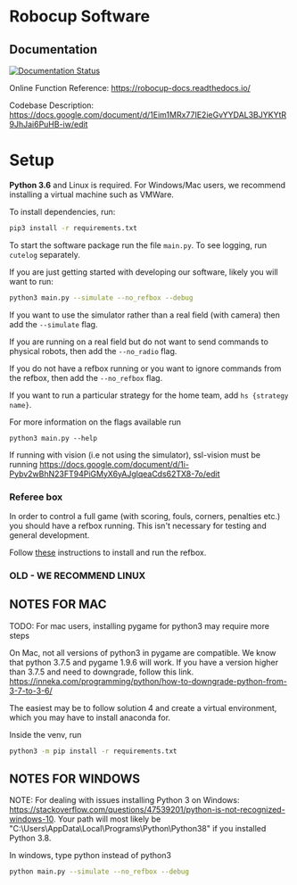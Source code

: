 # Robocup Software
## Documentation

[![Documentation Status](https://readthedocs.org/projects/robocup-docs/badge/?version=latest)](https://robocup-docs.readthedocs.io/en/latest/?badge=latest)

Online Function Reference: https://robocup-docs.readthedocs.io/

Codebase Description: https://docs.google.com/document/d/1Eim1MRx77IE2ieGvYYDAL3BJYKYtR9JhJai6PuHB-iw/edit

# Setup
__Python 3.6__ and Linux is required. For Windows/Mac users, we recommend installing a virtual machine such as VMWare.

To install dependencies, run:
```bash
pip3 install -r requirements.txt
```
To start the software package run the file `main.py`.
To see logging, run `cutelog` separately.

If you are just getting started with developing our software, likely you will want to run:
```bash
python3 main.py --simulate --no_refbox --debug
```

If you want to use the simulator rather than a real field (with camera) then add the `--simulate` flag.

If you are running on a real field but do not want to send commands to physical robots, then add the `--no_radio` flag. 

If you do not have a refbox running or you want to ignore commands from the refbox, then add the `--no_refbox` flag. 

If you want to run a particular strategy for the home team, add `hs {strategy name}`.

For more information on the flags available run 
```
python3 main.py --help
```

If running with vision (i.e not using the simulator), ssl-vision must be running
https://docs.google.com/document/d/1i-Pybv2wBhN23FT94PiGMyX6yAJglqeaCds62TX8-7o/edit

### Referee box
In order to control a full game (with scoring, fouls, corners, penalties etc.) you should have a refbox running. This isn't necessary for testing and general development.

Follow [these](https://robocup-ssl.github.io/ssl-refbox/install.html) instructions to install and run the refbox.

### OLD - WE RECOMMEND LINUX
## NOTES FOR MAC

TODO: For mac users, installing pygame for python3 may require more steps

On Mac, not all versions of python3 in pygame are compatible. We know that python 3.7.5 and pygame 1.9.6 will work. If you have a version higher than 3.7.5 and need to downgrade, follow this link. https://inneka.com/programming/python/how-to-downgrade-python-from-3-7-to-3-6/

The easiest may be to follow solution 4 and create a virtual environment, which you may have to install anaconda for.

Inside the venv, run
```bash
python3 -m pip install -r requirements.txt
```

## NOTES FOR WINDOWS

NOTE: For dealing with issues installing Python 3 on Windows: https://stackoverflow.com/questions/47539201/python-is-not-recognized-windows-10. Your path will most likely be "C:\Users\AppData\Local\Programs\Python\Python38" if you installed Python 3.8.

In windows, type python instead of python3

```bash
python main.py --simulate --no_refbox --debug
```
